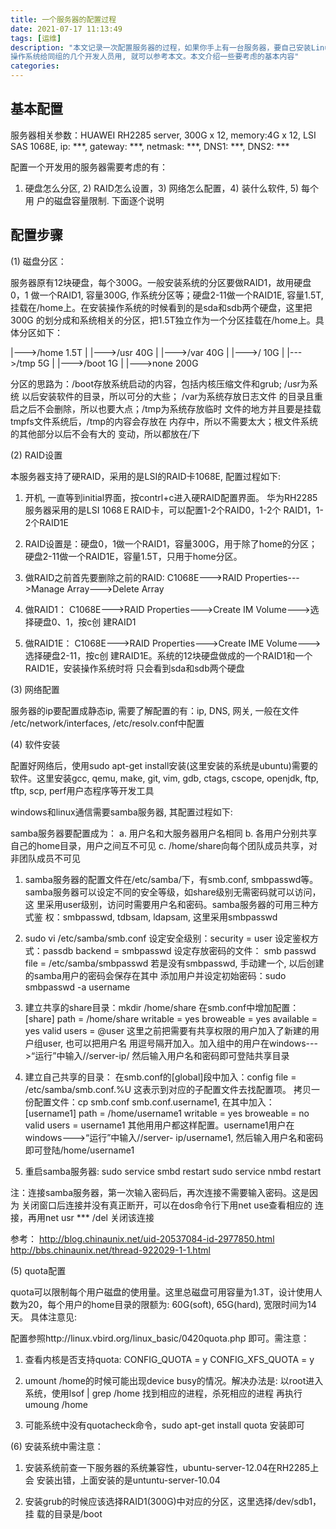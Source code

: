 ```yaml
---
title: 一个服务器的配置过程
date: 2021-07-17 11:13:49
tags: [运维]
description: "本文记录一次配置服务器的过程，如果你手上有一台服务器，要自己安装Linux
操作系统给同组的几个开发人员用, 就可以参考本文。本文介绍一些要考虑的基本内容"
categories:
---
```


基本配置
--------

服务器相关参数：HUAWEI RH2285 server, 300G x 12, memory:4G x 12,
LSI SAS 1068E, ip: ***, gateway: ***, netmask: ***,
DNS1: ***, DNS2: ***

配置一个开发用的服务器需要考虑的有：

1) 硬盘怎么分区, 2) RAID怎么设置，3) 网络怎么配置，4) 装什么软件, 5) 每个用
户的磁盘容量限制. 下面逐个说明

配置步骤
--------

(1) 磁盘分区：

服务器原有12块硬盘，每个300G。一般安装系统的分区要做RAID1，故用硬盘0，1
做一个RAID1, 容量300G, 作系统分区等；硬盘2-11做一个RAID1E, 容量1.5T,
挂载在/home上。在安装操作系统的时候看到的是sda和sdb两个硬盘，这里把300G
的划分成和系统相关的分区，把1.5T独立作为一个分区挂载在/home上。具体分区如下：

|--->/home 1.5T
|
|--->/usr 40G
|
|--->/var 40G
|
|--->/ 10G
|
|--->/tmp 5G
|
|--->/boot 1G
|
|--->none 200G

分区的思路为：/boot存放系统启动的内容，包括内核压缩文件和grub; /usr为系统
以后安装软件的目录，所以可分的大些； /var为系统存放日志文件
的目录且重启之后不会删除，所以也要大点；/tmp为系统存放临时
文件的地方并且要是挂载tmpfs文件系统后，/tmp的内容会存放在
内存中，所以不需要太大；根文件系统的其他部分以后不会有大的
变动，所以都放在/下

(2) RAID设置

本服务器支持了硬RAID，采用的是LSI的RAID卡1068E, 配置过程如下:

1) 开机, 一直等到initial界面，按contrl+c进入硬RAID配置界面。
华为RH2285服务器采用的是LSI 1068ＥRAID卡，可以配置1-2个RAID0，1-2个
RAID1，1-2个RAID1E

2) RAID设置是：硬盘0，1做一个RAID1，容量300G，用于除了home的分区；
硬盘2-11做一个RAID1E，容量1.5T，只用于home分区。

3) 做RAID之前首先要删除之前的RAID:
C1068E--->RAID Properties--->Manage Array--->Delete Array

4) 做RAID1：
C1068E--->RAID Properties--->Create IM Volume--->选择硬盘0、1，按c创
建RAID1

5) 做RAID1E：
C1068E--->RAID Properties--->Create IME Volume--->选择硬盘2-11，按c创
建RAID1E。系统的12块硬盘做成的一个RAID1和一个RAID1E，安装操作系统时将
只会看到sda和sdb两个硬盘

(3) 网络配置

服务器的ip要配置成静态ip, 需要了解配置的有：ip, DNS, 网关, 一般在文件
/etc/network/interfaces, /etc/resolv.conf中配置

(4) 软件安装

配置好网络后，使用sudo apt-get install安装(这里安装的系统是ubuntu)需要的
软件。这里安装gcc, qemu, make, git, vim, gdb, ctags, cscope, openjdk, ftp,
tftp, scp, perf用户态程序等开发工具

windows和linux通信需要samba服务器, 其配置过程如下:

samba服务器要配置成为：
a. 用户名和大服务器用户名相同
b. 各用户分别共享自己的home目录，用户之间互不可见
c. /home/share向每个团队成员共享，对非团队成员不可见

1) samba服务器的配置文件在/etc/samba/下，有smb.conf, smbpasswd等。
samba服务器可以设定不同的安全等级，如share级别无需密码就可以访问，这
里采用user级别，访问时需要用户名和密码。samba服务器的可用三种方式鉴
权：smbpasswd, tdbsam, ldapsam, 这里采用smbpasswd

2) sudo vi /etc/samba/smb.conf
设定安全级别：security = user
设定鉴权方式：passdb backend = smbpasswd
设定存放密码的文件：
smb passwd file = /etc/samba/smbpasswd
若是没有smbpasswd, 手动建一个, 以后创建的samba用户的密码会保存在其中
添加用户并设定初始密码：sudo smbpasswd -a username

3) 建立共享的share目录：mkdir /home/share
在smb.conf中增加配置：
[share]
path = /home/share
writable = yes
broweable = yes
available = yes
valid users = @user
这里之前把需要有共享权限的用户加入了新建的用户组user, 也可以把用户名
用逗号隔开加入。加入组中的用户在windows--->“运行”中输入//server-ip/
然后输入用户名和密码即可登陆共享目录

4) 建立自己共享的目录：
在smb.conf的[global]段中加入：config file = /etc/samba/smb.conf.%U
这表示到对应的子配置文件去找配置项。
拷贝一份配置文件：cp smb.conf smb.conf.username1, 在其中加入：
[username1]
path = /home/username1
writable = yes
broweable = no
valid users = username1
其他用用户都这样配置。username1用户在windows--->“运行”中输入//server-
ip/username1, 然后输入用户名和密码即可登陆/home/username1

5) 重启samba服务器:
sudo service smbd restart
sudo service nmbd restart

注：连接samba服务器，第一次输入密码后，再次连接不需要输入密码。这是因为
关闭窗口后连接并没有真正断开，可以在dos命令行下用net use查看相应的
连接，再用net usr *** /del 关闭该连接

参考：
http://blog.chinaunix.net/uid-20537084-id-2977850.html
http://bbs.chinaunix.net/thread-922029-1-1.html

(5) quota配置

quota可以限制每个用户磁盘的使用量。这里总磁盘可用容量为1.3T，设计使用人
数为20，每个用户的home目录的限额为: 60G(soft), 65G(hard), 宽限时间为14天。
具体注意见:

配置参照http://linux.vbird.org/linux_basic/0420quota.php 即可。需注意：

1) 查看内核是否支持quota:
CONFIG_QUOTA = y
CONFIG_XFS_QUOTA = y

2) umount /home的时候可能出现device busy的情况。解决办法是:
以root进入系统，使用lsof | grep /home 找到相应的进程，杀死相应的进程
再执行 umoung /home

3) 可能系统中没有quotacheck命令，sudo apt-get install quota 安装即可

(6) 安装系统中需注意：

1) 安装系统前查一下服务器的系统兼容性，ubuntu-server-12.04在RH2285上会
安装出错，上面安装的是untuntu-server-10.04

2) 安装grub的时候应该选择RAID1(300G)中对应的分区，这里选择/dev/sdb1，挂
载的目录是/boot
